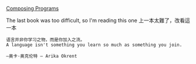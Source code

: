 [Composing Programs](http://www.composingprograms.com/)

The last book was too difficult, so I'm reading this one
上一本太難了，改看這一本



    语言并非你学习之物，而是你加入之流。
    A language isn't something you learn so much as something you join.

    —奥卡·奥克伦特 — Arika Okrent
